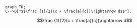 ```mermaid
graph TD;
C-->D["$$\frac {1}{2}(c + \frac{a}{c})\rightarrow d$$"];
```

$$\frac {1}{2}(c + \frac{a}{c})\rightarrow d$$

